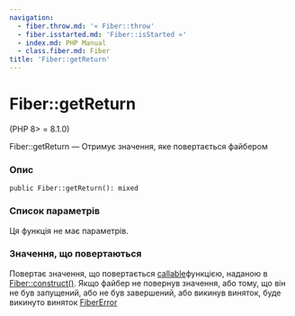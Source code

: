 ```yaml
---
navigation:
  - fiber.throw.md: '« Fiber::throw'
  - fiber.isstarted.md: 'Fiber::isStarted »'
  - index.md: PHP Manual
  - class.fiber.md: Fiber
title: 'Fiber::getReturn'
---
```

# Fiber::getReturn

(PHP 8> = 8.1.0)

Fiber::getReturn — Отримує значення, яке повертається файбером

### Опис

```methodsynopsis
public Fiber::getReturn(): mixed
```

### Список параметрів

Ця функція не має параметрів.

### Значення, що повертаються

Повертає значення, що повертається [callable](language.types.callable.md)функцією, наданою в [Fiber::construct()](fiber.construct.md). Якщо файбер не повернув значення, або тому, що він не був запущений, або не був завершений, або викинув виняток, буде викинуто виняток [FiberError](class.fibererror.md)
